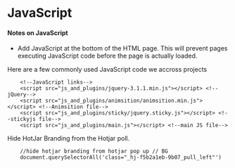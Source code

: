 <!--MarkDown Editor (use for live preview): 
https://jbt.github.io/markdown-editor-->

<!--
GitHub Markdown System:
https://help.github.com/articles/markdown-basics/
https://guides.github.com/features/mastering-markdown/
-->

# JavaScript

#### Notes on JavaScript

- Add JavaScript at the bottom of the HTML page. This will prevent pages executing JavaScript code before the page is actually loaded. 

Here are a few commonly used JavaScript code we accross projects

```
	<!--JavaScript links-->
	<script src="js_and_plugins/jquery-3.1.1.min.js"></script> <!--jQuery-->
	<script src="js_and_plugins/animsition/animsition.min.js"></script> <!--Animsition file-->
	<script src="js_and_plugins/sticky/jquery.sticky.js"></script> <!--stickyjs file-->
	<script src="js_and_plugins/main.js"></script> <!--main JS file-->

```

Hide HotJar Branding from the Hotjar poll. 

```
	//hide hotjar branding from hotjar pop up // BG
	document.querySelectorAll('class="_hj-f5b2a1eb-9b07_pull_left"')
```

<!--
New sections:
####Start New File
```
javascript
```
-->
